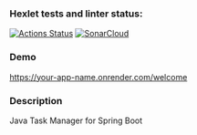 ### Hexlet tests and linter status:
[![Actions Status](https://github.com/ArturStimbiris/java-project-99/actions/workflows/hexlet-check.yml/badge.svg)](https://github.com/ArturStimbiris/java-project-99/actions)
[![SonarCloud](https://sonarcloud.io/api/project_badges/measure?project=ArturStimbiris_java-project-99&metric=alert_status)](https://sonarcloud.io/summary/new_code?id=ArturStimbiris_java-project-99)

### Demo
https://your-app-name.onrender.com/welcome

### Description
Java Task Manager for Spring Boot